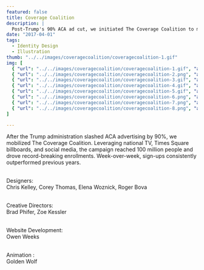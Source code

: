 ```yaml
---
featured: false
title: Coverage Coalition
description: |
  Post-Trump's 90% ACA ad cut, we initiated The Coverage Coalition to make sure no eligible citizen was left without health insurance.
date: "2017-04-01"
tags:
  - Identity Design
  - Illustration
thumb: "../../images/coveragecoalition/coveragecoalition-1.gif"
img: [
  { "url": "../../images/coveragecoalition/coveragecoalition-1.gif", "alt": "Image 1", "layout": "full" },
  { "url": "../../images/coveragecoalition/coveragecoalition-2.png", "alt": "Image 1", "layout": "full" },
  { "url": "../../images/coveragecoalition/coveragecoalition-3.gif", "alt": "Image 1", "layout": "three" },
  { "url": "../../images/coveragecoalition/coveragecoalition-4.gif", "alt": "Image 1", "layout": "three" },
  { "url": "../../images/coveragecoalition/coveragecoalition-5.gif", "alt": "Image 1", "layout": "three" },
  { "url": "../../images/coveragecoalition/coveragecoalition-6.png", "alt": "Image 1", "layout": "full" },
  { "url": "../../images/coveragecoalition/coveragecoalition-7.png", "alt": "Image 1", "layout": "two" },
  { "url": "../../images/coveragecoalition/coveragecoalition-8.png", "alt": "Image 1", "layout": "two" },
]

---
```


After the Trump administration slashed ACA advertising by 90%, we mobilized The Coverage Coalition. Leveraging national TV, Times Square billboards, and social media, the campaign reached 100 million people and drove record-breaking enrollments. Week-over-week, sign-ups consistently outperformed previous years.

<br><span class="uppercase text-xs tracking-widest">Designers:</span><br> Chris Kelley, Corey Thomas, Elena Woznick, Roger Bova

<br><span class="uppercase text-xs tracking-widest">Creative Directors:</span><br>Brad Phifer, Zoe Kessler

<br><span class="uppercase text-xs tracking-widest">Website Development:</span><br> Owen Weeks

<br><span class="uppercase text-xs tracking-widest">Animation :</span><br> Golden Wolf
